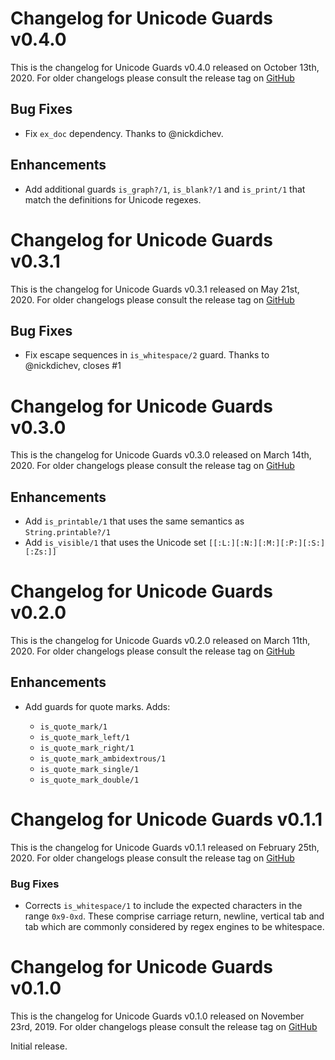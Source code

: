 # Changelog for Unicode Guards v0.4.0

This is the changelog for Unicode Guards v0.4.0 released on October 13th, 2020.  For older changelogs please consult the release tag on [GitHub](https://github.com/elixir-unicode/unicode_guards/tags)

## Bug Fixes

* Fix `ex_doc` dependency. Thanks to @nickdichev.

## Enhancements

* Add additional guards `is_graph?/1`, `is_blank?/1` and `is_print/1` that match the definitions for Unicode regexes.

# Changelog for Unicode Guards v0.3.1

This is the changelog for Unicode Guards v0.3.1 released on May 21st, 2020.  For older changelogs please consult the release tag on [GitHub](https://github.com/elixir-unicode/unicode_guards/tags)

## Bug Fixes

* Fix escape sequences in `is_whitespace/2` guard. Thanks to @nickdichev, closes #1

# Changelog for Unicode Guards v0.3.0

This is the changelog for Unicode Guards v0.3.0 released on March 14th, 2020.  For older changelogs please consult the release tag on [GitHub](https://github.com/elixir-unicode/unicode_guards/tags)

## Enhancements

* Add `is_printable/1` that uses the same semantics as `String.printable?/1`
* Add `is_visible/1` that uses the Unicode set `[[:L:][:N:][:M:][:P:][:S:][:Zs:]]`

# Changelog for Unicode Guards v0.2.0

This is the changelog for Unicode Guards v0.2.0 released on March 11th, 2020.  For older changelogs please consult the release tag on [GitHub](https://github.com/elixir-unicode/unicode_guards/tags)

## Enhancements

* Add guards for quote marks. Adds:

  * `is_quote_mark/1`
  * `is_quote_mark_left/1`
  * `is_quote_mark_right/1`
  * `is_quote_mark_ambidextrous/1`
  * `is_quote_mark_single/1`
  * `is_quote_mark_double/1`

# Changelog for Unicode Guards v0.1.1

This is the changelog for Unicode Guards v0.1.1 released on February 25th, 2020.  For older changelogs please consult the release tag on [GitHub](https://github.com/elixir-unicode/unicode_guards/tags)

### Bug Fixes

* Corrects `is_whitespace/1` to include the expected characters in the range `0x9-0xd`. These comprise carriage return, newline, vertical tab and tab which are commonly considered by regex engines to be whitespace.

# Changelog for Unicode Guards v0.1.0

This is the changelog for Unicode Guards v0.1.0 released on November 23rd, 2019.  For older changelogs please consult the release tag on [GitHub](https://github.com/elixir-unicode/unicode_guards/tags)

Initial release.
